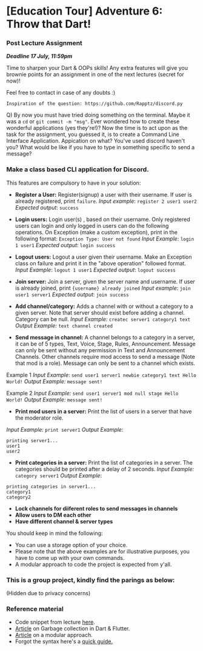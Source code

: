 # [Education Tour] Adventure 6: Throw that Dart!

### Post Lecture Assignment
**_Deadline 17 July, 11:59pm_**

Time to sharpen your Dart & OOPs skills! Any extra features will give you brownie points for an assignment in one of the next lectures (secret for now)!

Feel free to contact in case of any doubts :)

`Inspiration of the question: https://github.com/Rapptz/discord.py`

Q) By now you must have tried doing something on the terminal. Maybe it was a `cd` or `git commit -m "msg"`. Ever wondered how to create these wonderful applications (yes they're!)? Now the time is to act upon as the task for the assignment, you guessed it, is to create a Command Line Interface Application. Appication on what? You've used discord haven't you? What would be like if you have to type in something specific to send a message?

### Make a class based CLI application for Discord. 

This features are compulsory to have in your solution:

- **Register a User:**
Register(signup) a user with their username. If user is already registered, print `failure`.
_Input example_: `register 2 user1 user2`
_Expected output_: `success`

- **Login users:**
Login user(s) , based on their username. Only registered users can login and only logged in users can do the following operations. On Exception (make a custom exception), print in the following format:
`Exception Type: User not found`
_Input Example_: `login 1 user1`
_Expected output_: `login success`

- **Logout users:** 
Logout a user given their username. Make an Exception class on failure and print it in the "above operation" followed format.
_Input Example_: `logout 1 user1`
_Expected output_: `logout success`

- **Join server:**
Join a server, given the server name and username. If user is already joined, print `{username} already joined`
_Input example_: `join user1 server1`
_Expected output_: `join success`

-  **Add channel/category:**
Adds a channel with or without a category to a given server. Note that server should exist before adding a channel. Category can be null.
_Input Example:_ `createc server1 category1 text`
_Output Example:_ `text channel created`

- **Send message in channel:**
A channel belongs to a category in a server, it can be of 5 types, Text, Voice, Stage, Rules, Announcement. Message can only be sent without any permission in Text and Announcement Channels. Other channels require mod access to send a message (Note that mod is a role). Message can only be sent to a channel which exists. 

Example 1
_Input Example_: `send user1 server1 newbie category1 text Hello World!`
_Output Example:_ `message sent!`

Example 2
_Input Example:_ `send user1 server1 mod null stage Hello World!`
_Output Example:_ `message sent!`

- **Print mod users in a server:**
Print the list of users in a server that have the moderator role.

_Input Example:_ `print server1`
_Output Example:_ 
```
printing server1...
user1
user2
```
- **Print categories in a server:**
Print the list of categories in a server. The categories should be printed after a delay of 2 seconds.
_Input Example:_ `category server1`
_Output Example_:
```
printing categories in server1...
category1
category2
```

- **Lock channels for diiferent roles to send messages in channels**
- **Allow users to DM each other**
- **Have different channel & server types**

You should keep in mind the following:
- You can use a storage option of your choice. 
- Please note that the above examples are for illustrative purposes, you have to come up with your own commands.
- A modular approach to code the project is expected from y'all.  

### This is a group project, kindly find the parings as below:  

(Hidden due to privacy concerns)

### Reference material
- Code snippet from lecture [here](https://gist.github.com/just-ary27/215b5a387ceef8e8d69273821f827c17).
- [Article](https://medium.com/flutter/flutter-dont-fear-the-garbage-collector-d69b3ff1ca30) on Garbage collection in Dart & Flutter.
- [Article](https://medium.com/flutter-community/mastering-flutter-modularization-in-several-ways-f5bced19101a) on a modular approach.
- Forgot the syntax here's a [quick guide.](https://dart.dev/guides/language/language-tour)
